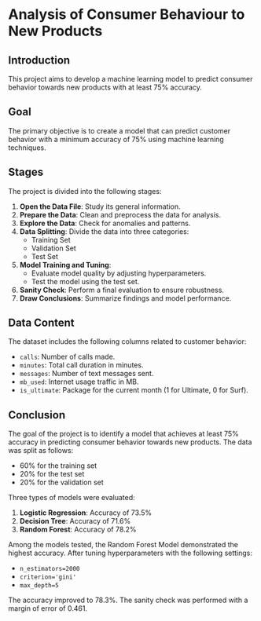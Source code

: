 # Analysis of Consumer Behaviour to New Products

## Introduction

This project aims to develop a machine learning model to predict consumer behavior towards new products with at least 75% accuracy.

## Goal

The primary objective is to create a model that can predict customer behavior with a minimum accuracy of 75% using machine learning techniques.

## Stages

The project is divided into the following stages:

1. **Open the Data File**: Study its general information.
2. **Prepare the Data**: Clean and preprocess the data for analysis.
3. **Explore the Data**: Check for anomalies and patterns.
4. **Data Splitting**: Divide the data into three categories:
   - Training Set
   - Validation Set
   - Test Set
5. **Model Training and Tuning**:
   - Evaluate model quality by adjusting hyperparameters.
   - Test the model using the test set.
6. **Sanity Check**: Perform a final evaluation to ensure robustness.
7. **Draw Conclusions**: Summarize findings and model performance.

## Data Content

The dataset includes the following columns related to customer behavior:

- `calls`: Number of calls made.
- `minutes`: Total call duration in minutes.
- `messages`: Number of text messages sent.
- `mb_used`: Internet usage traffic in MB.
- `is_ultimate`: Package for the current month (1 for Ultimate, 0 for Surf).

## Conclusion

The goal of the project is to identify a model that achieves at least 75% accuracy in predicting consumer behavior towards new products. The data was split as follows:

- 60% for the training set
- 20% for the test set
- 20% for the validation set

Three types of models were evaluated:

1. **Logistic Regression**: Accuracy of 73.5%
2. **Decision Tree**: Accuracy of 71.6%
3. **Random Forest**: Accuracy of 78.2%

Among the models tested, the Random Forest Model demonstrated the highest accuracy. After tuning hyperparameters with the following settings:

- `n_estimators=2000`
- `criterion='gini'`
- `max_depth=5`

The accuracy improved to 78.3%. The sanity check was performed with a margin of error of 0.461.

